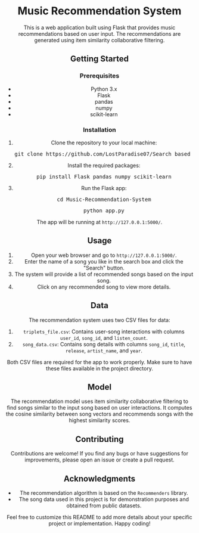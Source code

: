 <div align="center">
  <h1>Music Recommendation System</h1>
  <p>This is a web application built using Flask that provides music recommendations based on user input. The recommendations are generated using item similarity collaborative filtering.</p>
</div>

<div align="center">
  <h2>Getting Started</h2>
</div>

<div align="center">
  <h3>Prerequisites</h3>
  <ul>
    <li>Python 3.x</li>
    <li>Flask</li>
    <li>pandas</li>
    <li>numpy</li>
    <li>scikit-learn</li>
  </ul>
</div>

<div align="center">
  <h3>Installation</h3>
</div>

<div align="center">
  <ol>
    <li>Clone the repository to your local machine:</li>
    <pre>git clone https://github.com/LostParadise07/Search_based_Music_Recommendation</pre>
    <li>Install the required packages:</li>
    <pre>pip install Flask pandas numpy scikit-learn</pre>
    <li>Run the Flask app:</li>
    <pre>cd Music-Recommendation-System</pre>
    <pre>python app.py</pre>
  </ol>
</div>

<div align="center">
  <p>The app will be running at <code>http://127.0.0.1:5000/</code>.</p>
</div>

<div align="center">
  <h2>Usage</h2>
</div>

<div align="center">
  <ol>
    <li>Open your web browser and go to <code>http://127.0.0.1:5000/</code>.</li>
    <li>Enter the name of a song you like in the search box and click the "Search" button.</li>
    <li>The system will provide a list of recommended songs based on the input song.</li>
    <li>Click on any recommended song to view more details.</li>
  </ol>
</div>

<div align="center">
  <h2>Data</h2>
</div>

<div align="center">
  <p>The recommendation system uses two CSV files for data:</p>
  <ol>
    <li><code>triplets_file.csv</code>: Contains user-song interactions with columns <code>user_id</code>, <code>song_id</code>, and <code>listen_count</code>.</li>
    <li><code>song_data.csv</code>: Contains song details with columns <code>song_id</code>, <code>title</code>, <code>release</code>, <code>artist_name</code>, and <code>year</code>.</li>
  </ol>
  <p>Both CSV files are required for the app to work properly. Make sure to have these files available in the project directory.</p>
</div>

<div align="center">
  <h2>Model</h2>
</div>

<div align="center">
  <p>The recommendation model uses item similarity collaborative filtering to find songs similar to the input song based on user interactions. It computes the cosine similarity between song vectors and recommends songs with the highest similarity scores.</p>
</div>

<div align="center">
  <h2>Contributing</h2>
</div>

<div align="center">
  <p>Contributions are welcome! If you find any bugs or have suggestions for improvements, please open an issue or create a pull request.</p>
</div>

<div align="center">
  <h2>Acknowledgments</h2>
</div>

<div align="center">
  <ul>
    <li>The recommendation algorithm is based on the <code>Recommenders</code> library.</li>
    <li>The song data used in this project is for demonstration purposes and obtained from public datasets.</li>
  </ul>
</div>

<div align="center">
  <p>Feel free to customize this README to add more details about your specific project or implementation. Happy coding!</p>
</div>
